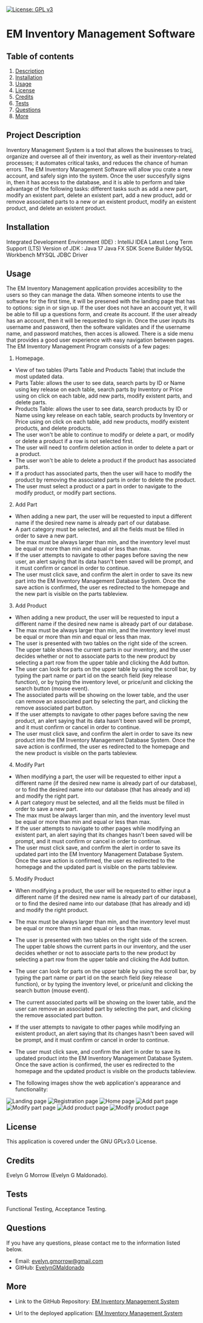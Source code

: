[![License: GPL v3](https://img.shields.io/badge/License-GPLv3-blue.svg)](https://opensource.org/licenses/gpl-3.0)


# EM Inventory Management Software

## Table of contents
1. [Description](#description)
2. [Installation](#installation)
3. [Usage](#usage)
4. [License](#license)
5. [Credits](#credits)
6. [Tests](#tests)
7. [Questions](#questions)
8. [More](#more)

<h2 id="description"> Project Description </h2>
Inventory Management System is a tool that allows the businesses to tracj, organize and oversee all of their inventory, as well as their inventory-related processes; it automates critical tasks, and reduces the chance of human errors. 
The EM Inventory Management Software will allow you crate a new account, and safely sign into the system. Once the user succesfylly signs in, then it has access to the database, and it is able to perform and take advantage of the following tasks: different tasks such as add a new part, modify an existent part, delete an existent part, add a new product, add or remove associated parts to a new or an existent product, modify an existent product, and delete an existent product.


## Installation 
Integrated Development Environment (IDE) : IntelliJ IDEA
Latest Long Term Support (LTS) Version of JDK : Java 17
Java FX SDK
Scene Builder
MySQL Workbench
MYSQL JDBC Driver


## Usage 
The EM Inventory Management application provides accesibility to the users so they can manage the data. When someone intents to use the software for the first time, it will be presened with the landing page that has to options: sign in or sign up. 
If the user does not have an account yet, it will be able to fill up a questions form, and create its account.
If the user already has an account, then it will be requested to sign in. Once the user inputs its username and password, then the software validates and if the username name, and password matches, then acces is allowed.
There is a side menu that provides a good user experience with easy navigation between pages.
The EM Inventory Management Program consists of a few pages: 

1. Homepage.
* View of two tables (Parts Table and Products Table) that include the most updated data.
* Parts Table: allows the user to see data, search parts by ID or Name using key release on each table, search parts by Inventory or Price using on click on each table, add new parts, modify existent parts, and delete parts. 
* Products Table: allows the user to see data, search products by ID or Name using key release on each table, search products by Inventory or Price using on click on each table,  add new products, modify existent products, and delete products.
* The user won't be able to continue to modify or delete a part, or modify or delete a product if a row is not selected first.
* The user will need to confirm deletion action in order to delete a part or a product. 
* The user won't be able to delete a product if the product has associated parts.
* If a product has associated parts, then the user will hace to modify the product by removing the associated parts in order to delete the product. 
* The user must select a product or a part in order to navigate to the modify product, or modify part sections.

2. Add Part
* When adding a new part, the user will be requested to input a different name if the desired new name is already part of our database.
* A part category must be selected, and all the fields must be filled in order to save a new part.
* The max must be always larger than min, and the inventory level must be equal or more than min and equal or less than max.
* If the user attempts to navigate to other pages before saving the new user, an alert saying that its data hasn't been saved will be prompt, and it must confirm or cancel in order to continue. 
* The user must click save, and confirm the alert in order to save its new part into the EM Inventory Management Database System. Once the save action is confirmed, the user es redirected to the homepage and the new part is visible on the parts tableview.

3. Add Product
* When adding a new product, the user will be requested to input a different name if the desired new name is already part of our database.
* The max must be always larger than min, and the inventory level must be equal or more than min and equal or less than max.
* The user is presented with two tables on the right side of the screen. The upper table shows the current parts in our inventory, and the user decides whether or not to associate parts to the new product by selecting a part row from the upper table and clicking the Add button.
* The user can look for parts on the upper table by using the scroll bar, by typing the part name or part id on the search field (key release function), or by typing the inventory level, or price/unit and clicking the search button (mouse event).
* The associated parts will be showing on the lower table, and the user can remove an associated part by selecting the part, and clicking the remove associated part button.
* If the user attempts to navigate to other pages before saving the new product, an alert saying that its data hasn't been saved will be prompt, and it must confirm or cancel in order to continue. 
* The user must click save, and confirm the alert in order to save its new product into the EM Inventory Management Database System. Once the save action is confirmed, the user es redirected to the homepage and the new product is visible on the parts tableview.

4. Modify Part
* When modifying a part, the user will be requested to either input a different name (if the desired new name is already part of our database), or to find the desired name into our database (that has already and id) and modify the right part.
* A part category must be selected, and all the fields must be filled in order to save a new part.
* The max must be always larger than min, and the inventory level must be equal or more than min and equal or less than max.
* If the user attempts to navigate to other pages while modifying an existent part, an alert saying that its changes hasn't been saved will be prompt, and it must confirm or cancel in order to continue. 
* The user must click save, and confirm the alert in order to save its updated part into the EM Inventory Management Database System. Once the save action is confirmed, the user es redirected to the homepage and the updated part is visible on the parts tableview.

5. Modify Product
* When modifying a product, the user will be requested to either input a different name (if the desired new name is already part of our database), or to find the desired name into our database (that has already and id) and modify the right product.
* The max must be always larger than min, and the inventory level must be equal or more than min and equal or less than max.
* The user is presented with two tables on the right side of the screen. The upper table shows the current parts in our inventory, and the user decides whether or not to associate parts to the new product by selecting a part row from the upper table and clicking the Add button.
* The user can look for parts on the upper table by using the scroll bar, by typing the part name or part id on the search field (key release function), or by typing the inventory level, or price/unit and clicking the search button (mouse event).
* The current associated parts will be showing on the lower table, and the user can remove an associated part by selecting the part, and clicking the remove associated part button.
* If the user attempts to navigate to other pages while modifying an existent product, an alert saying that its changes hasn't been saved will be prompt, and it must confirm or cancel in order to continue. 
* The user must click save, and confirm the alert in order to save its updated product into the EM Inventory Management Database System. Once the save action is confirmed, the user es redirected to the homepage and the updated product is visible on the products tableview.

* The following images show the web application's appearance and functionality:

![Landing page](./Assets/landingpage.PNG)
![Registration page](./Assets/loggin.PNG)
![Home page](./Assets/signup.PNG)
![Add part page](./Assets/singlepost.PNG)
![Modify part page](./Assets/updelcreate.PNG)
![Add product page](./Assets/createpost.PNG)
![Modify product page](./Assets/updelete.PNG)

## License 
This application is covered under the GNU GPLv3.0 License.

## Credits 
Evelyn G Morrow (Evelyn G Maldonado).

## Tests 
Functional Testing, Acceptance Testing.

## Questions 
If you have any questions, please contact me to the information listed below.

* Email: evelyn.gmorrow@gmail.com
* GitHub: [EvelynGMaldonado](https://github.com/EvelynGMaldonado)

## More

* Link to the GitHub Repository:
[EM Inventory Management System](https://github.com/EvelynGMaldonado/inventory_program)

* Url to the deployed application:
[EM Inventory Management System](https://pending.herokuapp.com/)
